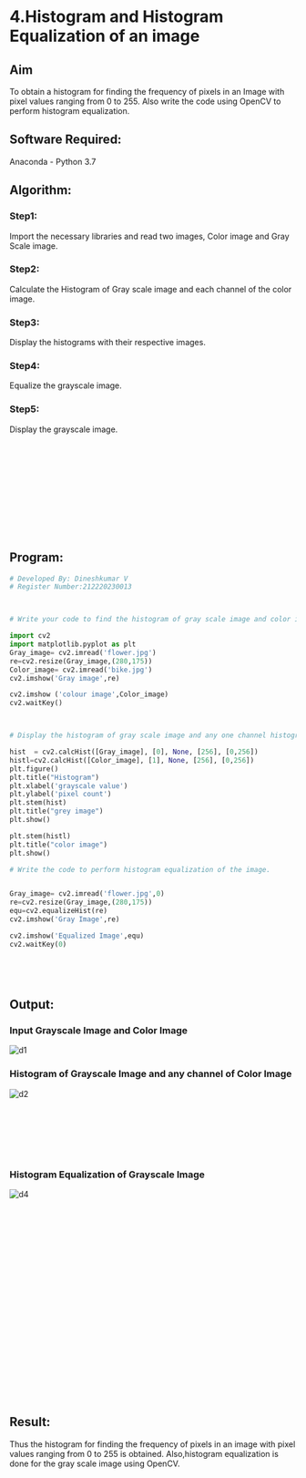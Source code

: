 # 4.Histogram and Histogram Equalization of an image
## Aim
To obtain a histogram for finding the frequency of pixels in an Image with pixel values ranging from 0 to 255. Also write the code using OpenCV to perform histogram equalization.

## Software Required:
Anaconda - Python 3.7

## Algorithm:
### Step1:

Import the necessary libraries and read two images, Color image and Gray Scale image.
### Step2:
Calculate the Histogram of Gray scale image and each channel of the color image.
### Step3:
Display the histograms with their respective images.
### Step4:

Equalize the grayscale image.
### Step5:
Display the grayscale image.

## <br/><br/><br/><br/><br/><br/><br/>Program:
```python
# Developed By: Dineshkumar V
# Register Number:212220230013



# Write your code to find the histogram of gray scale image and color image channels.

import cv2
import matplotlib.pyplot as plt
Gray_image= cv2.imread('flower.jpg')
re=cv2.resize(Gray_image,(280,175))
Color_image= cv2.imread('bike.jpg') 
cv2.imshow('Gray image',re)

cv2.imshow ('colour image',Color_image)
cv2.waitKey()



# Display the histogram of gray scale image and any one channel histogram from color image

hist  = cv2.calcHist([Gray_image], [0], None, [256], [0,256]) 
histl=cv2.calcHist([Color_image], [1], None, [256], [0,256]) 
plt.figure()
plt.title("Histogram")
plt.xlabel('grayscale value')
plt.ylabel('pixel count')
plt.stem(hist)
plt.title("grey image")
plt.show()

plt.stem(histl)
plt.title("color image")
plt.show()

# Write the code to perform histogram equalization of the image. 


Gray_image= cv2.imread('flower.jpg',0)
re=cv2.resize(Gray_image,(280,175))
equ=cv2.equalizeHist(re)
cv2.imshow('Gray Image',re)

cv2.imshow('Equalized Image',equ)
cv2.waitKey(0)






```
## Output:
### Input Grayscale Image and Color Image
![d1](https://user-images.githubusercontent.com/75235789/165101580-c87b14ba-413b-497c-a514-490aa519543c.jpg)




### Histogram of Grayscale Image and any channel of Color Image
![d2](https://user-images.githubusercontent.com/75235789/165101619-b5e36751-106b-42e7-97d9-cbfb7f7b6b7c.jpg)


### <br/><br/><br/><br/><br/>Histogram Equalization of Grayscale Image

![d4](https://user-images.githubusercontent.com/75235789/165108568-b0787e1d-bc48-4119-a491-34218301966c.jpg)

## <br/><br/><br/><br/><br/><br/><br/><br/><br/><br/><br/><br/><br/><br/>Result: 
Thus the histogram for finding the frequency of pixels in an image with pixel values ranging from 0 to 255 is obtained. Also,histogram equalization is done for the gray scale image using OpenCV.
